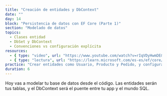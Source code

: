 ```yaml
---
title: "Creación de entidades y DbContext"
date: ""
day: 14
block: "Persistencia de datos con EF Core (Parte 1)"
section: "Modelado de datos"
topics:
  - Clases entidad
  - DbSet y DbContext
  - Convenciones vs configuración explícita
resources:
  - { type: "video", url: "https://www.youtube.com/watch?v=rIqVDyHwmDE&t=833s" }
  - { type: "lectura", url: "https://learn.microsoft.com/es-es/ef/core/modeling/entity-types" }
practice: "Crear entidades como Usuario, Producto y Pedido, y configurarlas en el DbContext."
duration: 6
---
```


Hoy vas a modelar tu base de datos desde el código. Las entidades serán tus tablas, y el DbContext será el puente entre tu app y el mundo SQL.